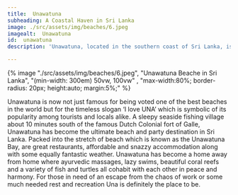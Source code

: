 ```yaml
---
title:  Unawatuna 
subheading: A Coastal Haven in Sri Lanka
image: ./src/assets/img/beaches/6.jpeg
imagealt:  Unawatuna 
id:  unawatuna
description: 'Unawatuna, located in the southern coast of Sri Lanka, is a popular beach destination that offers stunning views of the Indian Ocean, golden sandy beaches, and crystal-clear waters. '

---
```


{% image "./src/assets/img/beaches/6.jpeg", "Unawatuna Beache in Sri Lanka", "(min-width: 300em) 50vw, 100vw" , "max-width:80%; border-radius: 20px; height:auto; margin:5%;" %}

Unawatuna is now not just famous for being voted one of the best beaches in the world but for the timeless slogan ‘I love UNA’ which is symbolic of its popularity among tourists and locals alike. A sleepy seaside fishing village about 10 minutes south of the famous Dutch Colonial fort of Galle, Unawatuna has become the ultimate beach and party destination in Sri Lanka. Packed into the stretch of beach which is known as the Unawatuna Bay, are great restaurants, affordable and snazzy accommodation along with some equally fantastic weather. Unawatuna has become a home away from home where ayurvedic massages, lazy swims, beautiful coral reefs and a variety of fish and turtles all cohabit with each other in peace and harmony. For those in need of an escape from the chaos of work or some much needed rest and recreation Una is definitely the place to be.